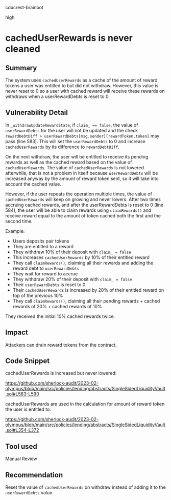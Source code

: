 cducrest-brainbot

high

# cachedUserRewards is never cleaned

## Summary

The system uses `cachedUserRewards` as a cache of the amount of reward tokens a user was entitled to but did not withdraw. However, this value is never reset to 0 so a user with cached reward will receive these rewards on withdraws when a userRewardDebts is reset to 0.

## Vulnerability Detail

In `_withdrawUpdateRewardState`, if `claim_ == false`, the value of `userRewardDebts` for the user will not be updated and the check `rewardDebtDiff > userRewardDebts[msg.sender][rewardToken.token]` may pass (line 583). This will set the `userRewardDebts` to 0 and increase `cachedUserRewards` by its difference to `rewardDebtDiff`. 

On the next withdraw, the user will be entitled to receive its pending rewards as well as the cached reward based on the value of `cachedUserRewards`. The value of `cachedUserRewards` is not lowered afterwhile, that is not a problem in itself because `userRewardDebts` will be increased anyway by the amount of reward token sent, so it will take into account the cached value.

However, if the user repeats the operation multiple times, the value of `cachedUserRewards` will keep on growing and never lowers. After two times accruing cached rewards, and after the userRewardDebts is reset to 0 (line 584), the user will be able to claim rewards using `claimRewards()` and receive reward equal to the amount of token cached both the first and the second time.

Example:

- Users deposits pair tokens
- They are entitled to a reward
- They withdraw 10% of their deposit with `claim_ = false`
- This increases `cachedUserRewards` by 10% of their entitled reward
- They call `claimRewards()`, claiming all their rewards and adding the reward debt to `userRewardDebts`
- They wait for reward to accrue
- They withdraw 20% of their deposit with `claim_ = false` 
- Their `userRewardDebts` is reset to 0
- Their `cachedUserRewards` is increased by 20% of their entitled reward on top of the previous 10%
- They call `claimRewards()`, claiming all their pending rewards + cached rewards of 20% + cached rewards of 10%

They received the initial 10% cached rewards twice.

## Impact

Attackers can drain reward tokens from the contract.

## Code Snippet

cachedUserRewards is increased but never lowered:

https://github.com/sherlock-audit/2023-02-olympus/blob/main/src/policies/lending/abstracts/SingleSidedLiquidityVault.sol#L583-L590

cachedUserRewards are used in the calculation for amount of reward token the user is entitled to:

https://github.com/sherlock-audit/2023-02-olympus/blob/main/src/policies/lending/abstracts/SingleSidedLiquidityVault.sol#L354-L372

## Tool used

Manual Review

## Recommendation

Reset the value of `cachedUserRewards` on withdraw instead of adding it to the `userRewardDebts` value.
